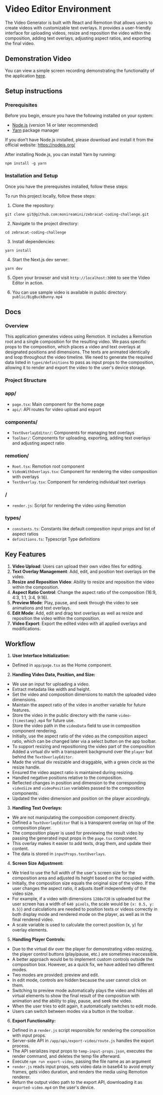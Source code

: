 # Video Editor Environment

The Video Generator is built with React and Remotion that allows users to create videos with customizable text overlays.
It provides a user-friendly interface for uploading videos, resize and reposition the video within the composition,
adding text overlays, adjusting aspect ratios, and exporting the final video.

## Demonstration Video

You can view a simple screen recording demonstrating the functionality of the application [here](https://shorturl.at/fA914).


## Setup instructions

### Prerequisites

Before you begin, ensure you have the following installed on your system:

- [Node.js](https://nodejs.org/) (version 14 or later recommended)
- [Yarn](https://yarnpkg.com/) package manager

If you don't have Node.js installed, please download and install it from the official website: https://nodejs.org/

After installing Node.js, you can install Yarn by running:

```
npm install -g yarn
```

### Installation and Setup

Once you have the prerequisites installed, follow these steps:

To run this project locally, follow these steps:

1. Clone the repository:

```
git clone git@github.com:monireamini/zebracat-coding-challenge.git
```

2. Navigate to the project directory:

```
cd zebracat-coding-challenge
```

3. Install dependencies:

```
yarn install
```

4. Start the Next.js dev server:

```
yarn dev
```

5. Open your browser and visit `http://localhost:3000` to see the Video Editor in action.

6. You can use sample video is available in public directory: `public/BigBuckBunny.mp4`

## Docs

### Overview

This application generates videos using Remotion. It includes a Remotion root and a single composition for the resulting
video. We pass specific props to the composition, which places a video and text overlays at designated positions and
dimensions. The texts are animated identically and loop throughout the video timeline. We need to generate the
required data listed in `types/definitions` to pass as input props to the composition, allowing it to render and export
the video to the
user's device storage.

### Project Structure

### app/

- `page.tsx`: Main component for the home page
- `api/`: API routes for video upload and export

### components/

- `TextOverlayEditor/`: Components for managing text overlays
- `Toolbar/`: Components for uploading, exporting, adding text overlays and adjusting aspect ratio

### remotion/

- `Root.tsx`: Remotion root component
- `VideoWithOverlays.tsx`: Component for rendering the video composition with overlays
- `TextOverlay.tsx`: Component for rendering individual text overlays

### /

- `render.js`: Script for rendering the video using Remotion

### types/

- `constants.ts`: Constants like default composition input props and list of aspect ratios
- `definitions.ts`: Typescript Type definitions

## Key Features

1. **Video Upload**: Users can upload their own video files for editing.
2. **Text Overlay Management**: Add, edit, and position text overlays on the video.
3. **Resize and Reposition Video**: Ability to resize and reposition the video within the composition.
4. **Aspect Ratio Control**: Change the aspect ratio of the composition (16:9, 4:3, 1:1, 3:4, 9:16).
5. **Preview Mode**: Play, pause, and seek through the video to see animations and text overlays.
6. **Edit Mode**: Add, edit and drag text overlays as well as resize and reposition the video within the composition.
7. **Video Export**: Export the edited video with all applied overlays and modifications.

## Workflow

1. **User Interface Initialization:**

- Defined in `app/page.tsx` as the Home component.

2. **Handling Video Data, Position, and Size:**

- We use an input for uploading a video.
- Extract metadata like width and height.
- Set the video and composition dimensions to match the uploaded video dimensions.
- Maintain the aspect ratio of the video in another variable for future features.
- Store the video in the public directory with the name `video-{timestamp}.mp4` for future use.
- Store the video path in the `videoData` field to use in composition component rendering.
- Initially, use the aspect ratio of the video as the composition aspect ratio, which can be changed later via a select
  button on the app toolbar.
- To support resizing and repositioning the video part of the composition Added a virtual div with a transparent
  background over the `player` but behind the `TextOverlayEditor`.
- Made the virtual div resizable and draggable, with a green circle as the resize handle.
- Ensured the video aspect ratio is maintained during resizing.
- Handled negative positions relative to the composition.
- Reflected changes in position and dimension to the corresponding `videoSize` and `videoPosition` variables passed
  to the composition components.
- Updated the video dimension and position on the player accordingly.


3. **Handling Text Overlays:**

- We are not manipulating the composition component directly.
- Defined a `TextOverlayEditor` that is a transparent overlay on top of the composition player.
- The composition player is used for previewing the result video by passing the generated input props in
  the `page.tsx` component.
- This overlay makes it easier to add texts, drag them, and update their content.
- The data is stored in `inputProps.textOverlays`.

4. **Screen Size Adjustment:**

- We tried to use the full width of the user's screen size for the composition area and adjusted its height based on the
  occupied width.
- Initially, the composition size equals the original size of the video. If the user changes the aspect ratio, it
  adjusts itself independently of the video size.
- For example, if a video with dimensions `1280x720` is uploaded but the user screen has a width of `640 pixels`, the
  scale would be `{x: 0.5, y: 0.5}`) and calculations are needed to position texts or videos correctly in both display mode
  and
  rendered mode on the player, as well as in the final rendered video.
- A scale variable is used to calculate the correct position (x, y) for overlay elements.

5. **Handling Player Controls:**

- Due to the virtual div over the player for demonstrating video resizing, the player control buttons (play/pause, etc.)
  are sometimes inaccessible.
- A better approach would be to implement custom controls outside the composition box. However, as a quick fix, we have
  added two different modes.
- Two modes are provided: preview and edit.
- In edit mode, controls are hidden because the user cannot click on them.
- Switching to preview mode automatically plays the video and hides all virtual elements to show the final result of the
  composition with animation and the ability to play, pause, and seek the video.
- When the user tries to edit again, it automatically switches to edit mode.
- Users can switch between modes via a button in the toolbar.

6. **Export Functionality:**

- Defined in a `render.js` script responsible for rendering the composition with input props.
- Server-side API in `/app/api/export-video/route.js` handles the export process.
- The API serializes input props to `temp-input-props.json`, executes the render command, and deletes the temp file
  afterward.
- Execute `npm run export-video`, passing the file name as an argument
- `render.js` reads input props, sets video data in base64 to avoid empty frames, gets video duration, and renders the
  media using Remotion renderer.
- Return the output video path to the export API, downloading it as `exported-video.mp4` on the user's device.

